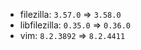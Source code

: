 - filezilla: `3.57.0` => `3.58.0`
- libfilezilla: `0.35.0` => `0.36.0`
- vim: `8.2.3892` => `8.2.4411`
